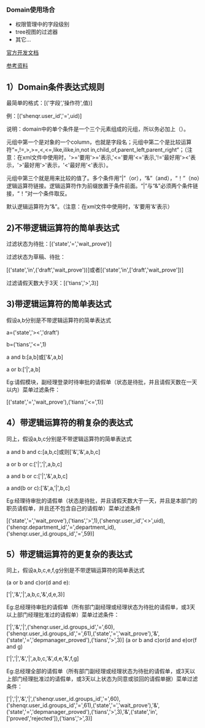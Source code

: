 ### Domain使用场合

* 权限管理中的字段级别
* tree视图的过滤器
* 其它...


[官方开发文档](http://www.odoomk.com/documentation/10.0/reference/orm.html#domain)

[参考资料](https://www.kancloud.cn/yangxunbo/odoo10dev/320706)

## **1）Domain条件表达式规则**

最简单的格式：[('字段','操作符',值)]

例：[('shenqr.user_id','=',uid)]

说明：domain中的单个条件是一个三个元素组成的元组，所以务必加上（）。

元组中第一个是对象的一个column，也就是字段名；元组中第二个是比较运算符“=,!=,>,>=,<,<=,like,ilike,in,not in,child_of,parent_left,parent_right“；（注意：在xml文件中使用时，'>='要用'>='表示,'<='要用'<='表示,'!='最好用'><'表示，'>'最好用'>'表示，'<'最好用'<'表示）。

元组中第三个就是用来比较的值了。多个条件用“|”（or），“&”（and），“！”（no）逻辑运算符链接。逻辑运算符作为前缀放置于条件前面。“|”与“&”必须两个条件链接，“！”对一个条件取反。

默认逻辑运算符为“&”。（注意：在xml文件中使用时，'&'要用'&'表示）

## **2)不带逻辑运算符的简单表达式**

过滤状态为待批：[('state','=','wait_prove')]

过滤状态为草稿、待批：

[('state','in',('draft','wait_prove'))]或者[('state','in',['draft','wait_prove'])]

过滤请假天数大于3天：[('tians','>',3)]

## **3)带逻辑运算符的简单表达式**

假设a,b分别是不带逻辑运算符的简单表达式

a=('state','><','draft')

b=('tians','<=',1)

a and b:[a,b]或['&',a,b]

a or b:['|',a,b]

Eg:请假模块，副经理登录时待审批的请假单（状态是待批，并且请假天数在一天以内）菜单过滤条件：

[('state','=','wait_prove'),('tians','<=',1)]

## **4）带逻辑运算符的稍复杂的表达式**

同上，假设a,b,c分别是不带逻辑运算符的简单表达式

a and b and c:[a,b,c]或则['&','&',a,b,c]

a or b or c:['|','|',a,b,c]

a and b or c:['|','&',a,b,c]

a and(b or c):['&',a,'|',b,c]

Eg:经理待审批的请假单（状态是待批，并且请假天数大于一天，并且是本部门的职员请假单，并且还不包含自己的请假单）菜单过滤条件

[('state','=','wait_prove'),('tians','>',1),('shenqr.user_id','<>',uid),('shenqr.department_id','=',department_id),('shenqr.user_id.groups_id','=',59)]

## **5）带逻辑运算符的更复杂的表达式**

同上，假设a,b,c,e,f,g分别是不带逻辑运算符的简单表达式

(a or b and c)or(d and e):

['|','&','|',a,b,c,'&',d,e,3)]

Eg:总经理待审批的请假单（所有部门副经理或经理状态为待批的请假单，或3天以上部门经理批准过的请假单）菜单过滤条件：

['|','&','|',('shenqr.user_id.groups_id','=',60),('shenqr.user_id.groups_id','=',61),('state','=','wait_prove'),'&',('state','=','depmanager_proved'),('tians','>',3)] (a or b and c)or(d and e)or(f and g)

['|','|','&','|',a,b,c,'&',d,e,'&',f,g]

Eg:总经理全部的请假单（所有部门副经理或经理状态为待批的请假单，或3天以上部门经理批准过的请假单，或3天以上状态为同意或驳回的请假单据）菜单过滤条件：

['|','|','&','|',('shenqr.user_id.groups_id','=',60),('shenqr.user_id.groups_id','=',61),('state','=','wait_prove'),'&',('state','=','depmanager_proved'),('tians','>',3),'&',('state','in',['proved','rejected']),('tians','>',3)]